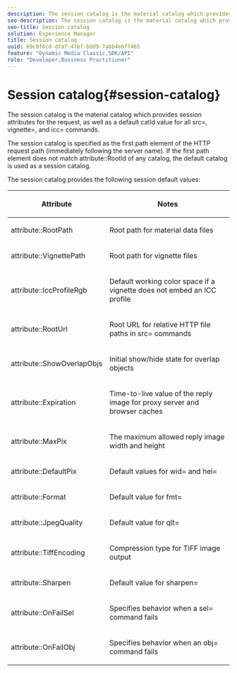 ```yaml
---
description: The session catalog is the material catalog which provides session attributes for the request, as well as a default catId value for all src=, vignette=, and icc= commands.
seo-description: The session catalog is the material catalog which provides session attributes for the request, as well as a default catId value for all src=, vignette=, and icc= commands.
seo-title: Session catalog
solution: Experience Manager
title: Session catalog
uuid: 69c0f6cd-dfaf-47bf-bdd9-7abb4e6f7465
feature: "Dynamic Media Classic,SDK/API"
role: "Developer,Business Practitioner"
---
```


# Session catalog{#session-catalog}

The session catalog is the material catalog which provides session attributes for the request, as well as a default catId value for all src=, vignette=, and icc= commands.

The session catalog is specified as the first path element of the HTTP request path (immediately following the server name). If the first path element does not match attribute::RootId of any catalog, the default catalog is used as a session catalog.

The session catalog provides the following session default values: 

<table id="table_DB5E0DD8E9B440A4964A1326433597C8"> 
 <thead> 
  <tr> 
   <th class="entry"> <p>Attribute </p> </th> 
   <th class="entry"> <p>Notes </p> </th> 
  </tr> 
 </thead>
 <tbody> 
  <tr> 
   <td> <p> <span class="codeph"> attribute::RootPath</span> </p> </td> 
   <td> <p> Root path for material data files </p> </td> 
  </tr> 
  <tr> 
   <td> <p> <span class="codeph"> attribute::VignettePath</span> </p> </td> 
   <td> <p> Root path for vignette files </p> </td> 
  </tr> 
  <tr> 
   <td> <p> <span class="codeph"> attribute::IccProfileRgb</span> </p> </td> 
   <td> <p> Default working color space if a vignette does not embed an ICC profile </p> </td> 
  </tr> 
  <tr> 
   <td> <p> <span class="codeph"> attribute::RootUrl</span> </p> </td> 
   <td> <p> Root URL for relative HTTP file paths in <span class="codeph"> src=</span> commands </p> </td> 
  </tr> 
  <tr> 
   <td> <p> <span class="codeph"> attribute::ShowOverlapObjs</span> </p> </td> 
   <td> <p> Initial show/hide state for overlap objects </p> </td> 
  </tr> 
  <tr> 
   <td> <p> <span class="codeph"> attribute::Expiration</span> </p> </td> 
   <td> <p> Time-to-live value of the reply image for proxy server and browser caches </p> </td> 
  </tr> 
  <tr> 
   <td> <p> <span class="codeph"> attribute::MaxPix</span> </p> </td> 
   <td> <p> The maximum allowed reply image width and height </p> </td> 
  </tr> 
  <tr> 
   <td> <p> <span class="codeph"> attribute::DefaultPix</span> </p> </td> 
   <td> <p> Default values for <span class="codeph"> wid=</span> and <span class="codeph"> hei=</span> </p> </td> 
  </tr> 
  <tr> 
   <td> <p> <span class="codeph"> attribute::Format</span> </p> </td> 
   <td> <p> Default value for <span class="codeph"> fmt=</span> </p> </td> 
  </tr> 
  <tr> 
   <td> <p> <span class="codeph"> attribute::JpegQuality</span> </p> </td> 
   <td> <p> Default value for <span class="codeph"> qlt=</span> </p> </td> 
  </tr> 
  <tr> 
   <td> <p> <span class="codeph"> attribute::TiffEncoding</span> </p> </td> 
   <td> <p> Compression type for TIFF image output </p> </td> 
  </tr> 
  <tr> 
   <td> <p> <span class="codeph"> attribute::Sharpen</span> </p> </td> 
   <td> <p> Default value for <span class="codeph"> sharpen=</span> </p> </td> 
  </tr> 
  <tr> 
   <td> <p> <span class="codeph"> attribute::OnFailSel</span> </p> </td> 
   <td> <p> Specifies behavior when a <span class="codeph"> sel=</span> command fails </p> </td> 
  </tr> 
  <tr> 
   <td> <p> <span class="codeph"> attribute::OnFailObj</span> </p> </td> 
   <td> <p> Specifies behavior when an <span class="codeph"> obj=</span> command fails </p> </td> 
  </tr> 
 </tbody> 
</table>

